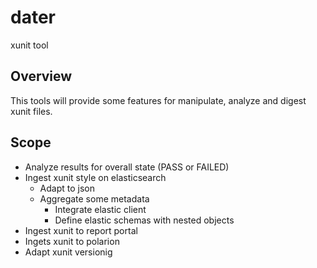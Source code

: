 # dater
xunit tool 

## Overview

This tools will provide some features for manipulate, analyze and digest xunit files.

## Scope

* Analyze results for overall state (PASS or FAILED)
* Ingest xunit style on elasticsearch
	* Adapt to json
	* Aggregate some metadata
        * Integrate elastic client
        * Define elastic schemas with nested objects
* Ingest xunit to report portal
* Ingets xunit to polarion
* Adapt xunit versionig
